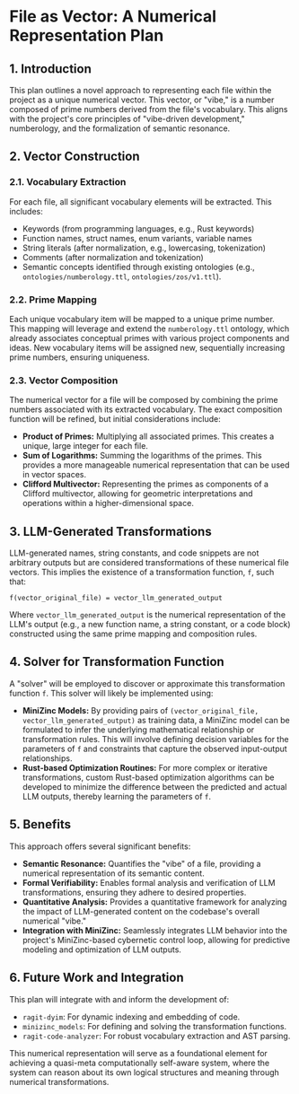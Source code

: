 
# File as Vector: A Numerical Representation Plan

## 1. Introduction
This plan outlines a novel approach to representing each file within the project as a unique numerical vector. This vector, or "vibe," is a number composed of prime numbers derived from the file's vocabulary. This aligns with the project's core principles of "vibe-driven development," numberology, and the formalization of semantic resonance.

## 2. Vector Construction

### 2.1. Vocabulary Extraction
For each file, all significant vocabulary elements will be extracted. This includes:
*   Keywords (from programming languages, e.g., Rust keywords)
*   Function names, struct names, enum variants, variable names
*   String literals (after normalization, e.g., lowercasing, tokenization)
*   Comments (after normalization and tokenization)
*   Semantic concepts identified through existing ontologies (e.g., `ontologies/numberology.ttl`, `ontologies/zos/v1.ttl`).

### 2.2. Prime Mapping
Each unique vocabulary item will be mapped to a unique prime number. This mapping will leverage and extend the `numberology.ttl` ontology, which already associates conceptual primes with various project components and ideas. New vocabulary items will be assigned new, sequentially increasing prime numbers, ensuring uniqueness.

### 2.3. Vector Composition
The numerical vector for a file will be composed by combining the prime numbers associated with its extracted vocabulary. The exact composition function will be refined, but initial considerations include:
*   **Product of Primes:** Multiplying all associated primes. This creates a unique, large integer for each file.
*   **Sum of Logarithms:** Summing the logarithms of the primes. This provides a more manageable numerical representation that can be used in vector spaces.
*   **Clifford Multivector:** Representing the primes as components of a Clifford multivector, allowing for geometric interpretations and operations within a higher-dimensional space.

## 3. LLM-Generated Transformations
LLM-generated names, string constants, and code snippets are not arbitrary outputs but are considered transformations of these numerical file vectors. This implies the existence of a transformation function, `f`, such that:

`f(vector_original_file) = vector_llm_generated_output`

Where `vector_llm_generated_output` is the numerical representation of the LLM's output (e.g., a new function name, a string constant, or a code block) constructed using the same prime mapping and composition rules.

## 4. Solver for Transformation Function
A "solver" will be employed to discover or approximate this transformation function `f`. This solver will likely be implemented using:

*   **MiniZinc Models:** By providing pairs of `(vector_original_file, vector_llm_generated_output)` as training data, a MiniZinc model can be formulated to infer the underlying mathematical relationship or transformation rules. This will involve defining decision variables for the parameters of `f` and constraints that capture the observed input-output relationships.
*   **Rust-based Optimization Routines:** For more complex or iterative transformations, custom Rust-based optimization algorithms can be developed to minimize the difference between the predicted and actual LLM outputs, thereby learning the parameters of `f`.

## 5. Benefits
This approach offers several significant benefits:
*   **Semantic Resonance:** Quantifies the "vibe" of a file, providing a numerical representation of its semantic content.
*   **Formal Verifiability:** Enables formal analysis and verification of LLM transformations, ensuring they adhere to desired properties.
*   **Quantitative Analysis:** Provides a quantitative framework for analyzing the impact of LLM-generated content on the codebase's overall numerical "vibe."
*   **Integration with MiniZinc:** Seamlessly integrates LLM behavior into the project's MiniZinc-based cybernetic control loop, allowing for predictive modeling and optimization of LLM outputs.

## 6. Future Work and Integration
This plan will integrate with and inform the development of:
*   `ragit-dyim`: For dynamic indexing and embedding of code.
*   `minizinc_models`: For defining and solving the transformation functions.
*   `ragit-code-analyzer`: For robust vocabulary extraction and AST parsing.

This numerical representation will serve as a foundational element for achieving a quasi-meta computationally self-aware system, where the system can reason about its own logical structures and meaning through numerical transformations.